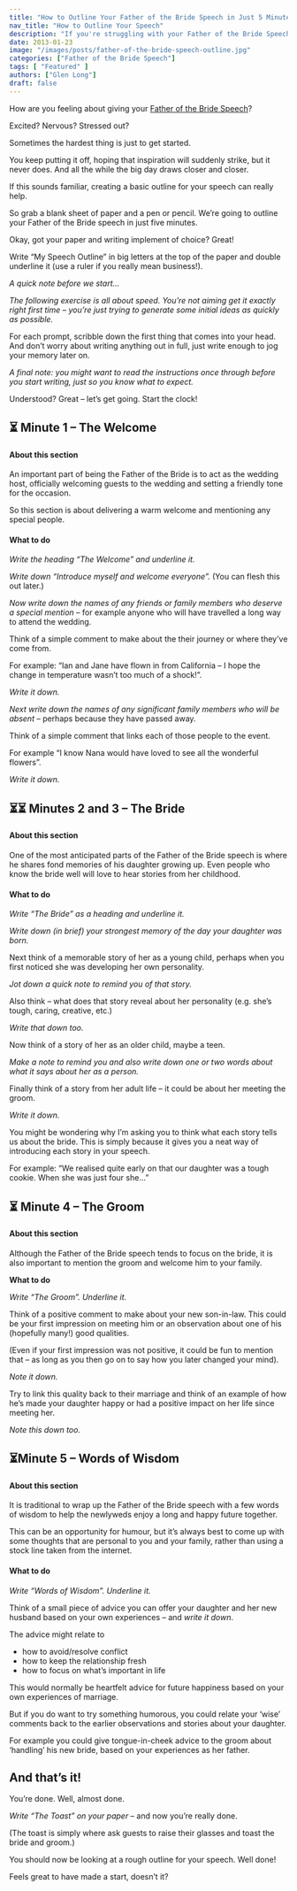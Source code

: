 ```yaml
---
title: "How to Outline Your Father of the Bride Speech in Just 5 Minutes"
nav_title: "How to Outline Your Speech"
description: "If you're struggling with your Father of the Bride Speech, creating a simple outline really helps. Here's how to do it in 5 minutes flat!"
date: 2013-01-23
image: "/images/posts/father-of-the-bride-speech-outline.jpg"
categories: ["Father of the Bride Speech"]
tags: [ "Featured" ]
authors: ["Glen Long"]
draft: false
---
```


How are you feeling about giving your [Father of the Bride Speech](https://www.weddingspeechcoach.com/father-of-the-bride-speech/)?

Excited? Nervous? Stressed out?

Sometimes the hardest thing is just to get started.

You keep putting it off, hoping that inspiration will suddenly strike, but it never does. And all the while the big day draws closer and closer.

If this sounds familiar, creating a basic outline for your speech can really help.

So grab a blank sheet of paper and a pen or pencil. We’re going to outline your Father of the Bride speech in just five minutes.

Okay, got your paper and writing implement of choice? Great!

Write “My Speech Outline” in big letters at the top of the paper and double underline it (use a ruler if you really mean business!).

*A quick note before we start…*

*The following exercise is all about speed. You’re not aiming get it exactly right first time – you’re just trying to generate some initial ideas as quickly as possible.*

For each prompt, scribble down the first thing that comes into your head. And don’t worry about writing anything out in full, just write enough to jog your memory later on.

*A final note: you might want to read the instructions once through before you start writing, just so you know what to expect.*

Understood? Great – let’s get going. Start the clock!

## ⏳ Minute 1 – The Welcome

#### About this section

An important part of being the Father of the Bride is to act as the wedding host, officially welcoming guests to the wedding and setting a friendly tone for the occasion.

So this section is about delivering a warm welcome and mentioning any special people.

#### What to do

*Write the heading “The Welcome” and underline it.*

*Write down “Introduce myself and welcome everyone”.* (You can flesh this out later.)

*Now write down the names of any friends or family members who deserve a special mention* – for example anyone who will have travelled a long way to attend the wedding.

Think of a simple comment to make about the their journey or where they’ve come from.

For example: “Ian and Jane have flown in from California – I hope the change in temperature wasn’t too much of a shock!”.

*Write it down.*

*Next write down the names of any significant family members who will be absent* – perhaps because they have passed away.

Think of a simple comment that links each of those people to the event.

For example “I know Nana would have loved to see all the wonderful flowers”.

*Write it down.*

## ⏳⏳ Minutes 2 and 3 – The Bride

#### About this section

One of the most anticipated parts of the Father of the Bride speech is where he shares fond memories of his daughter growing up. Even people who know the bride well will love to hear stories from her childhood.

#### What to do

*Write “The Bride” as a heading and underline it.*

*Write down (in brief) your strongest memory of the day your daughter was born.*

Next think of a memorable story of her as a young child, perhaps when you first noticed she was developing her own personality.

*Jot down a quick note to remind you of that story.*

Also think – what does that story reveal about her personality (e.g. she’s tough, caring, creative, etc.)

*Write that down too.*

Now think of a story of her as an older child, maybe a teen.

*Make a note to remind you and also write down one or two words about what it says about her as a person.*

Finally think of a story from her adult life – it could be about her meeting the groom.

*Write it down.*

You might be wondering why I’m asking you to think what each story tells us about the bride. This is simply because it gives you a neat way of introducing each story in your speech.

For example: “We realised quite early on that our daughter was a tough cookie. When she was just four she…”

## ⏳ Minute 4 – The Groom

#### About this section

Although the Father of the Bride speech tends to focus on the bride, it is also important to mention the groom and welcome him to your family.

**What to do**

*Write “The Groom”. Underline it.*

Think of a positive comment to make about your new son-in-law. This could be your first impression on meeting him or an observation about one of his (hopefully many!) good qualities.

(Even if your first impression was not positive, it could be fun to mention that – as long as you then go on to say how you later changed your mind).

*Note it down.*

Try to link this quality back to their marriage and think of an example of how he’s made your daughter happy or had a positive impact on her life since meeting her.

*Note this down too.*

## ⏳Minute 5 – Words of Wisdom

#### About this section

It is traditional to wrap up the Father of the Bride speech with a few words of wisdom to help the newlyweds enjoy a long and happy future together.

This can be an opportunity for humour, but it’s always best to come up with some thoughts that are personal to you and your family, rather than using a stock line taken from the internet.

#### What to do

*Write “Words of Wisdom”. Underline it.*

Think of a small piece of advice you can offer your daughter and her new husband based on your own experiences – and *write it down*.

The advice might relate to

- how to avoid/resolve conflict
- how to keep the relationship fresh
- how to focus on what’s important in life

This would normally be heartfelt advice for future happiness based on your own experiences of marriage.

But if you do want to try something humorous, you could relate your ‘wise’ comments back to the earlier observations and stories about your daughter.

For example you could give tongue-in-cheek advice to the groom about ‘handling’ his new bride, based on your experiences as her father.

## And that’s it!

You’re done. Well, almost done.

*Write “The Toast” on your paper* – and now you’re really done.

(The toast is simply where ask guests to raise their glasses and toast the bride and groom.)

You should now be looking at a rough outline for your speech. Well done!

Feels great to have made a start, doesn’t it?
